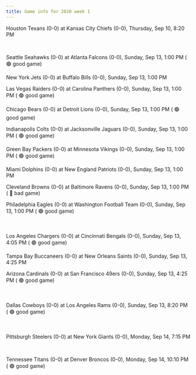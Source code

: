 ```yaml
---
title: Game info for 2020 week 1
---
```

Houston Texans (0-0) at Kansas City Chiefs (0-0), Thursday, Sep 10, 8:20 PM


<br/>

Seattle Seahawks (0-0) at Atlanta Falcons (0-0), Sunday, Sep 13, 1:00 PM (	:green_circle: good game)

New York Jets (0-0) at Buffalo Bills (0-0), Sunday, Sep 13, 1:00 PM

Las Vegas Raiders (0-0) at Carolina Panthers (0-0), Sunday, Sep 13, 1:00 PM (	:green_circle: good game)

Chicago Bears (0-0) at Detroit Lions (0-0), Sunday, Sep 13, 1:00 PM (	:green_circle: good game)

Indianapolis Colts (0-0) at Jacksonville Jaguars (0-0), Sunday, Sep 13, 1:00 PM (	:green_circle: good game)

Green Bay Packers (0-0) at Minnesota Vikings (0-0), Sunday, Sep 13, 1:00 PM (	:green_circle: good game)

Miami Dolphins (0-0) at New England Patriots (0-0), Sunday, Sep 13, 1:00 PM

Cleveland Browns (0-0) at Baltimore Ravens (0-0), Sunday, Sep 13, 1:00 PM (	:red_circle: bad game)

Philadelphia Eagles (0-0) at Washington Football Team (0-0), Sunday, Sep 13, 1:00 PM (	:green_circle: good game)


<br/>

Los Angeles Chargers (0-0) at Cincinnati Bengals (0-0), Sunday, Sep 13, 4:05 PM (	:green_circle: good game)

Tampa Bay Buccaneers (0-0) at New Orleans Saints (0-0), Sunday, Sep 13, 4:25 PM

Arizona Cardinals (0-0) at San Francisco 49ers (0-0), Sunday, Sep 13, 4:25 PM (	:green_circle: good game)


<br/>

Dallas Cowboys (0-0) at Los Angeles Rams (0-0), Sunday, Sep 13, 8:20 PM (	:green_circle: good game)


<br/>

Pittsburgh Steelers (0-0) at New York Giants (0-0), Monday, Sep 14, 7:15 PM


<br/>

Tennessee Titans (0-0) at Denver Broncos (0-0), Monday, Sep 14, 10:10 PM (	:green_circle: good game)

